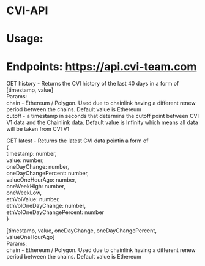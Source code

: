 # CVI-API

# Usage:

# Endpoints: https://api.cvi-team.com

GET history - Returns the CVI history of the last 40 days in a form of [timestamp, value] <br />
Params: <br />
chain - Ethereum / Polygon. Used due to chainlink having a different renew period between the chains. Default value is Ethereum <br />
cutoff - a timestamp in seconds that determins the cutoff point between CVI V1 data and the Chainlink data. Default value is Infinity which means all data will be taken from CVI V1 <br />

GET latest - Returns the latest CVI data pointin a form of <br />
{ <br />
timestamp: number, <br />
value: number, <br />
oneDayChange: number, <br />
oneDayChangePercent: number, <br />
valueOneHourAgo: number, <br />
oneWeekHigh: number, <br />
oneWeekLow, <br />
ethVolValue: number, <br />
ethVolOneDayChange: number, <br />
ethVolOneDayChangePercent: number <br />
} <br />

[timestamp, value, oneDayChange, oneDayChangePercent, valueOneHourAgo] <br />
Params: <br />
chain - Ethereum / Polygon. Used due to chainlink having a different renew period between the chains. Default value is Ethereum <br />
